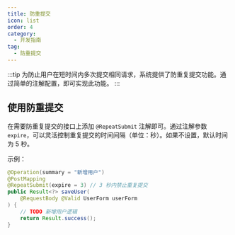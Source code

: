 ```yaml
---
title: 防重提交
icon: list
order: 4
category:
  - 开发指南
tag:
  - 防重提交
---
```


:::tip
为防止用户在短时间内多次提交相同请求，系统提供了防重复提交功能。通过简单的注解配置，即可实现此功能。
:::

## 使用防重提交

在需要防重复提交的接口上添加 `@RepeatSubmit` 注解即可。通过注解参数 `expire`，可以灵活控制重复提交的时间间隔（单位：秒）。如果不设置，默认时间为 5 秒。

示例：

```java
@Operation(summary = "新增用户")
@PostMapping
@RepeatSubmit(expire = 3) // 3 秒内禁止重复提交
public Result<?> saveUser(
    @RequestBody @Valid UserForm userForm
) {
    // TODO 新增用户逻辑
    return Result.success();
}
```
